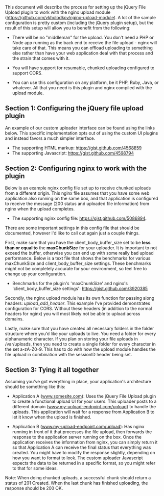 This document will describe the process for setting up the jQuery File Upload plugin to work with the nginx upload module (https://github.com/vkholodkov/nginx-upload-module). A lot of the sample configuration is pretty custom (including the jQuery plugin setup), but the result of this setup will allow you to benefit from the following:

* There will be no "middleman" for the upload. You don't need a PHP or Node app running as the back end to receive the file upload - nginx will take care of that. This means you can offload uploading to something else rather than have your web application deal with that process and the strain that comes with it.

* You will have support for resumable, chunked uploading configured to support CORS.

* You can use this configuration on any platform, be it PHP, Ruby, Java, or whatever. All that you need is this plugin and nginx compiled with the upload module.

## Section 1: Configuring the jQuery file upload plugin

An example of our custom uploader interface can be found using the links below. This specific implementation opts out of using the custom UI plugins and instead favors a much simpler interface.

* The supporting HTML markup: https://gist.github.com/4568859
* The supporting Javascript: https://gist.github.com/4568794

## Section 2: Configuring nginx to work with the plugin

Below is an example nginx config file set up to receive chunked uploads from a different origin. This nginx file assumes that you have some web application also running on the same box, and that application is configured to receive the message (200 status and uploaded file information) from nginx when the upload completes.

* The supporting nginx config file: https://gist.github.com/5086894.

There are some important settings in this config file that should be documented, however I'd like to call out again just a couple things.

First, make sure that you have the client_body_buffer_size set to be **less than or equal to** the **maxChunkSize** for your uploader. It is important to not exceed the buffer, otherwise you can end up with some really bad upload performance. Below is a text file that shows the benchmarks for various maxChunkSize and client_body_buffer_size settings. These benchmarks might not be completely accurate for your environment, so feel free to change up your configuration.

* Benchmarks for the plugin's 'maxChunkSize' and nginx's 'client_body_buffer_size settings': https://gist.github.com/3920385

Secondly, the nginx upload module has its own function for passing along headers: _upload_add_header_. This example I've provided demonstrates configuration for CORS. Without these headers (in addition to the normal headers for nginx) you will most likely not be able to upload across domains.

Lastly, make sure that you have created all necessary folders in the folder structure where you'd like your uploads to live. You need a folder for every alphanumeric character. If you plan on storing your file uploads in /var/uploads, then you need to create a single folder for every character in the set a-zA-Z0-9. This has to do with how the upload module handles the file upload in combination with the sessionID header being set.

## Section 3: Tying it all together

Assuming you've got everything in place, your application's architecture should be something like this:

* Application A (www.somesite.com): Uses the jQuery File Upload plugin to create a functional upload UI for your users. This uploader posts to a different domain (www.my-upload-endpoint.com/upload) to handle the uploads. This application will wait for a response from Application B to let it know when the upload is finished.

* Application B (www.my-upload-endpoint.com/upload): Has nginx running in front of it that processes the file upload, then forwards the response to the application server running on the box. Once the application receives the information from nginx, you can simply return it so that Application A can receive the final status that everything was created. You might have to modify the response slightly, depending on how you want to format to look. The custom uploader Javascript expects the data to be returned in a specific format, so you might refer to that for some ideas.

Note: When doing chunked uploads, a successful chunk should return a status of 201 Created. When the last chunk has finished uploading, the response should be 200 OK.



